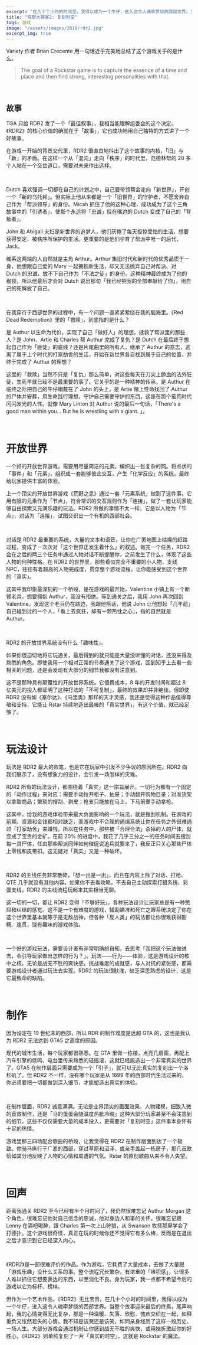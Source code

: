 ```yaml
---
excerpt: "在几十个小时的时间里，我得以成为一个牛仔，进入这令人魂牵梦绕的西部世界。当整个故事迎来最后的终焉，尾声响起，我的心情变得无比复杂，那是一种温暖、失落、欣慰、愧疚交织在一起，如释重负又怅然若失的心情。我不知是该哭还是该笑，如同亲身经历了这样一段历史、一场人生。"
title: "荒野大镖客2: 复刻时空"
tags: 游戏
image: "/assets/images/2018/rdr2.jpg"
excerpt_img: true
---
```


Variety 作者 Brian Crecente 用一句话近乎完美地总结了这个游戏关乎的是什么。

> The goal of a Rockstar game is to capture the essence of a time and place and then find strong, interesting personalities with that.

<br>

## 故事
TGA 只给 RDR2 发了一个「最佳叙事」，我相当能理解组委会的这个决定。《RDR2》的核心价值的确就在于「故事」，它也成功地用自己独特的方式讲了一个好故事。

在游戏一开始的背景交代里，RDR2 很直白地抖出了这个故事的内核，「旧」与「新」的矛盾。在这样一个从「混沌」走向「秩序」的时代里，范德林帮的 20 多个人站在一个交岔道口，需要对未来作出选择。

<br>

Dutch 喜欢强调一切都在自己的计划之中，自己要带领帮会走向「新世界」，开创一个「新的乌托邦」。但实际上他从来都是一个「旧世界」的守护者，不愿舍弃自己作为「帮派领导」的身份。Micah 抓住了他的这种心理，成功成为了这个三角故事中的「引诱者」，使那个永远将「忠诚」挂在嘴边的 Dutch 变成了自己的「背叛者」。

John 和 Abigail 夫妇是新世界的追梦人，他们厌倦了每天担惊受怕的生活，想要获得安定、被秩序所保护的生活。更重要的是他们孕育了帮派中唯一的后代，Jack。

维系这两端的人自然就是主角 Arthur。Arthur 集旧时代和新时代的优秀品质于一身，他想跟自己爱的 Mary 一起拥抱新生活，却又无法抛弃自己对帮派、对 Dutch 的忠诚，放不下自己作为「不法之徒」的身份。这种精神最终成为了他的枷锁，所以他最后才会对 Dutch 说出那句「我已经把我的全部奉献给了你」，用自己的死解放了自己。

<br>

在我穿行于西部世界的过程中，有一个问题一直紧紧萦绕在我的脑海里。《Red Dead Redemption》里的「救赎」，到底指的是什么？

是 Authur 以生命为代价，实现了自己「做好人」的理想，拯救了帮派里的那些人？是 John、Artie 和 Charles 帮 Authur 完成了复仇？是 Dutch 在最后终于想起自己作为「匪徒」的底线？还是片尾曲里的所有人，继承了 Authur 的意志，逃离了属于上个时代的打家劫舍的生活，开始在新世界各自找到属于自己的位置，并终于完成了 Authur 的理想？

这里的「救赎」当然不只是「复仇」那么简单，对这些每天在刀尖上舔血的法外狂徒，生死早就已经不是最重要的事了。它关乎的是一种精神的传承，是 Authur 在临终之际把自己的牛仔帽戴在了 John 的头上，是 Artie 赌上性命找回了 Authur 的尸体并安葬，用生命践行理想，守护自己需要守护的东西，这是在那个蛮荒时代闪闪发光的人性。就像 Mary Linton 对 Authur 说的最后一句话，「There's a good man within you... But he is wrestling with a giant.	」。

<br>

# 开放世界
一个好的开放世界游戏，需要用尽量简洁的元素，编织出一张复杂的网。将点状的「事件」和「元素」，组织成一套能够彼此交互，产生「化学反应」的系统，最终给玩家提供丰富的体验。

上一个顶尖的开放世界游戏《荒野之息》通过一套「元素系统」做到了这件事。它用有限的元素作为「节点」，符合常识的交互规则作为「连接」，做了一套让玩家能够自由探索又充满乐趣的玩法。RDR2 所做的事情不太一样，它是以人物为「节点」，对话为「连接」，试图交织出一个有机的西部社会。

<br>

对话是 RDR2 最重要的系统，大量的文本和语音，让你在广袤地图上枯燥的赶路过程，变成了一次次对「这个世界正发生着什么」的叙述。做完一个任务，RDR2 会在之后的两三个任务中通过人物对话不断提醒你，之前发生了什么，体现了这些人物的何种性格。在 RDR2 的世界里，那些看似完全不重要的小人物，支线 NPC，往往有着超高的人物完成度，贯穿整个游戏流程，让你能感受到这个世界的「真实」。

这其中我印象最深刻的一个桥段，是在游戏的最开始，Valentine 小镇上有一个断臂老兵，想要拥抱 Authur，我没有拒绝。等到通关之后，我用 John 再次回到 Valentine，发现这个老兵仍在路边，我跟他搭话，他说 John 让他想起「几年前」自己碰到过的一个人，「看上去疯狂，却有一颗热忱之心」，指的自然就是 Authur。

<br>

RDR2 的开放世界系统没有什么「趣味性」。

如果你很迫切地将它玩通关，最后得到的就只能是大量没听懂的对话，还没来得及熟悉的角色。即使我用一个相对正常的节奏通关了这个游戏，回到知乎上去看一些相关的问题，还是会发现有大部分的细节我都没有注意到。

这不是那种具有颠覆性的开放世界系统。它很费成本，8 年的开发时间和超过 8 亿美元的投入都证明了这种打法的「不可复制」，最终的效果却并非绝佳。但即使 RDR2 没有如《塞尔达》、《马里奥》那样的天才灵感，我还是觉得这种作品值得尊敬和支持，它能让 Rstar 持续地造出最棒的「真实世界」。有这个价值，就已经足够了。

<br>

# 玩法设计
玩法是 RDR2 最大的败笔，也是它在玩家中引发不少争议的原因所在。RDR2 向我们展示了，没有想象力的设计，会引发一场怎样的灾难。

RDR2 所有的玩法设计，都围绕着「真实」这一宗旨展开。一切行为都有一个固定的「动作过程」来对应：需要手动拉开柜子、抽屉；手动翻开购物目录；对准货架以拿取商品；繁琐的搜刮、剥皮；枪支只能放在马上，下马前要手动拿枪。

这其中，给我的游戏体验带来最大负面影响的一个玩法，就是搜刮机制。在游戏的前期，资源和金钱都相对缺乏，而游戏中不合理的通缉系统让你在任务之外很难通过「打家劫舍」来赚钱。所以在任务中，那些被「合理合法」杀掉的人的尸体，就变成了宝贵的金矿。在前 20% 的进度中，我花了几乎三分之一的任务时间去搜刮每一具尸体，任由那些帮派同伴如何催促说追兵就要来了，我反正只关心那些尸体上零钱和皮带扣。这无疑对「真实」又是一种破坏。

<br>

RDR2 的主线任务非常散碎，「想一出是一出」，而且在内容上除了对话、打枪、QTE 几乎就没有其他内容。如果你不去看攻略，不去自己主动探索打猎系统、彩蛋支线，RDR2 的主线流程玩起来其实相当无聊。

这一切的一切，都让 RDR2 变得「不够好玩」。各种玩法设计让玩家总是有一种憋屈和纠结的感觉。这不是一个有难度的游戏，辅助瞄准和死亡之眼系统决定了你在这个世界里基本就等于是无敌战神，但各种「反人类」的玩法都让你很难获得酣畅、连贯，饶有趣味的游戏体验。

<br>

一个好的游戏玩法，需要设计者有非常明确的自知，去思考「我把这个玩法做进去，会引导玩家做出怎样的行为？」。玩法——行为——体验，这是游戏设计的核中之核。无论是战无不胜的爽快感，挑战难度的成就感，与人对抗的紧张感，都需要游戏设计者通过玩法去实现。RDR2 的玩法很肤浅，缺乏深思熟虑的设计，这是它最致命的缺陷。

<br>

# 制作
因为设定在 19 世纪末的西部，所以 RDR 的制作难度是远超 GTA 的，这也是我认为 RDR2 无法达到 GTA5 之高度的原因。

现代的城市生活，每个玩家都很熟悉。在 GTA 里做一栋楼，点亮几扇窗，再配上汽车引擎的低鸣、电台里传来熟悉的轻摇滚，这就已经能造出一个非常真实的世界了。GTA5 在制作层面只需要成为一个「引子」，就可以无比真实的复刻出一个洛杉矶了。但 RDR2 不一样，没有哪个玩家是从 1899 年的西部时代生活过来的，你必须要把一切都做到深入细节，才能塑造出真实的体验。

<br>

在制作层面，RDR2 诚意满满。无论是业界顶尖的画面效果、人物建模，细致入微的音效制作，还是「马的蛋蛋会随温度热胀冷缩」这种大部分玩家甚至不会注意到的细节。这些不仅仅需要大量的成本投入，更需要对「复刻时空」这件事本身怀有十足的热情。

游戏里那三四场配合歌曲的桥段，让我觉得在 RDR2 在制作层面到达了一个极致。你骑马纵行于广袤的西部，穿过草原和沼泽，或亲手盖起一栋房子，那几首歌恰如其分地反映了人物的心情和周遭的气氛。Rstar 的原创歌曲从来不令人失望。

<br>

# 回声
距离我通关 RDR2 至今已经有半个月时间了，我仍然很难忘记 Authur Morgan 这个角色，很难忘记他对自己信念的忠诚，他对身边人和事的关怀。很难忘记跟 Lenny 在酒吧喝醉，跟 Charles 第一次上山狩猎，从 Swanson 牧师那里学会了打德扑。这个游戏很奇怪，真正在玩的时候你还不觉得它有多么棒，反而是在退出之后才意识到它已经深入内心。

<br>

《RDR2》是一部很难评价的作品。作为游戏，它耗费了大量成本，去做了大量跟「游戏乐趣」没什么关系的事。整个流程冗长繁杂，有浓重的「堆积感」，让很多人难以抓住它想要表达的东西，以至消化不良。身为玩家，我一点都不希望今后的游戏以它为标杆、榜样。

但作为一个艺术作品，《RDR2》无比宝贵。在几十个小时的时间里，我得以成为一个牛仔，进入这令人魂牵梦绕的西部世界。当整个故事迎来最后的终焉，尾声响起，我的心情变得无比复杂，那是一种温暖、失落、欣慰、愧疚交织在一起，如释重负又怅然若失的心情。我不知是该哭还是该笑，如同亲身经历了这样一段历史、一场人生。大部分游戏会通过机制让你感到战无不胜的爽快，或用挫折激起你的好胜心，《RDR2》则单纯复刻了一片「真实的时空」，这就是 Rockstar 的魔法。